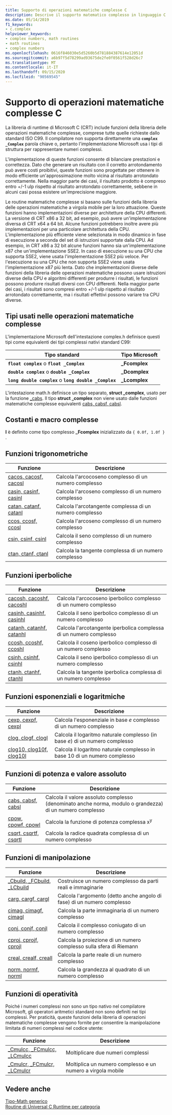 ```yaml
---
title: Supporto di operazioni matematiche complesse C
description: Descrive il supporto matematico complesso in linguaggio C nella libreria di runtime di Microsoft C (CRT)
ms.date: 05/14/2019
f1_keywords:
- c.complex
helpviewer_keywords:
- complex numbers, math routines
- math routines
- complex numbers
ms.openlocfilehash: 0616f846030e5d5260b5d781884387614e12051d
ms.sourcegitcommit: a6b97f5d78299ad93675de2fe0f0561f528d26c7
ms.translationtype: MT
ms.contentlocale: it-IT
ms.lasthandoff: 09/15/2020
ms.locfileid: "90569545"
---
```

# <a name="c-complex-math-support"></a>Supporto di operazioni matematiche complesse C

La libreria di runtime di Microsoft C (CRT) include funzioni della libreria delle operazioni matematiche complesse, comprese tutte quelle richieste dallo standard ISO C99. Il compilatore non supporta direttamente una **`complex`** **`_Complex`** parola chiave o, pertanto l'implementazione Microsoft usa i tipi di struttura per rappresentare numeri complessi.

L'implementazione di queste funzioni consente di bilanciare prestazioni e correttezza. Dato che generare un risultato con il corretto arrotondamento può avere costi proibitivi, queste funzioni sono progettate per ottenere in modo efficiente un'approssimazione molto vicina al risultato arrotondato correttamente. Nella maggior parte dei casi, il risultato prodotto è compreso entro +/-1 ulp rispetto al risultato arrotondato correttamente, sebbene in alcuni casi possa esistere un'imprecisione maggiore.

Le routine matematiche complesse si basano sulle funzioni della libreria delle operazioni matematiche a virgola mobile per la loro attuazione. Queste funzioni hanno implementazioni diverse per architetture della CPU differenti. La versione di CRT x86 a 32 bit, ad esempio, può avere un'implementazione diversa di CRT x64 a 64 bit. Alcune funzioni potrebbero inoltre avere più implementazioni per una particolare architettura della CPU. L'implementazione più efficiente viene selezionata in modo dinamico in fase di esecuzione a seconda del set di istruzioni supportate dalla CPU. Ad esempio, in CRT x86 a 32 bit alcune funzioni hanno sia un'implementazione x87 che un'implementazione SSE2. In caso di esecuzione su una CPU che supporta SSE2, viene usata l'implementazione SSE2 più veloce. Per l'esecuzione su una CPU che non supporta SSE2 viene usata l'implementazione x87 più lenta. Dato che implementazioni diverse delle funzioni della libreria delle operazioni matematiche possono usare istruzioni diverse della CPU e algoritmi differenti per produrre i risultati, le funzioni possono produrre risultati diversi con CPU differenti. Nella maggior parte dei casi, i risultati sono compresi entro +/-1 ulp rispetto al risultato arrotondato correttamente, ma i risultati effettivi possono variare tra CPU diverse.

## <a name="types-used-in-complex-math"></a>Tipi usati nelle operazioni matematiche complesse

L'implementazione Microsoft dell'intestazione complex.h definisce questi tipi come equivalenti dei tipi complessi nativi standard C99:

|Tipo standard|Tipo Microsoft|
|-|-|
|**`float complex`** o **`float _Complex`**|**_Fcomplex**|
|**`double complex`** o **`double _Complex`**|**_Dcomplex**|
|**`long double complex`** o **`long double _Complex`**|**_Lcomplex**|

L'intestazione math.h definisce un tipo separato, **struct _complex**, usato per la funzione [_cabs](../c-runtime-library/reference/cabs.md). Il tipo **struct _complex** non viene usato dalle funzioni matematiche complesse equivalenti [cabs, cabsf, cabsl](../c-runtime-library/reference/cabs-cabsf-cabsl.md).

## <a name="complex-constants-and-macros"></a>Costanti e macro complesse

**I** è definito come tipo complesso **_Fcomplex** inizializzato da `{ 0.0f, 1.0f }` .

## <a name="trigonometric-functions"></a>Funzioni trigonometriche

|Funzione|Descrizione|
|-|-|
|[cacos, cacosf, cacosl](../c-runtime-library/reference/cacos-cacosf-cacosl.md)|Calcola l'arcocoseno complesso di un numero complesso|
|[casin, casinf, casinl](../c-runtime-library/reference/casin-casinf-casinl.md)|Calcola l'arcoseno complesso di un numero complesso|
|[catan, catanf, catanl](../c-runtime-library/reference/catan-catanf-catanl.md)|Calcola l'arcotangente complessa di un numero complesso|
|[ccos, ccosf, ccosl](../c-runtime-library/reference/ccos-ccosf-ccosl.md)|Calcola l'arcoseno complesso di un numero complesso|
|[csin, csinf, csinl](../c-runtime-library/reference/csin-csinf-csinl.md)|Calcola il seno complesso di un numero complesso|
|[ctan, ctanf, ctanl](../c-runtime-library/reference/ctan-ctanf-ctanl.md)|Calcola la tangente complessa di un numero complesso|

## <a name="hyperbolic-functions"></a>Funzioni iperboliche

|Funzione|Descrizione|
|-|-|
|[cacosh, cacoshf, cacoshl](../c-runtime-library/reference/cacosh-cacoshf-cacoshl.md)|Calcola l'arcocoseno iperbolico complesso di un numero complesso|
|[casinh, casinhf, casinhl](../c-runtime-library/reference/casinh-casinhf-casinhl.md)|Calcola il seno iperbolico complesso di un numero complesso|
|[catanh, catanhf, catanhl](../c-runtime-library/reference/catanh-catanhf-catanhl.md)|Calcola l'arcotangente iperbolica complessa di un numero complesso|
|[ccosh, ccoshf, ccoshl](../c-runtime-library/reference/ccosh-ccoshf-ccoshl.md)|Calcola il coseno iperbolico complesso di un numero complesso|
|[csinh, csinhf, csinhl](../c-runtime-library/reference/csinh-csinhf-csinhl.md)|Calcola il seno iperbolico complesso di un numero complesso|
|[ctanh, ctanhf, ctanhl](../c-runtime-library/reference/ctanh-ctanhf-ctanhl.md)|Calcola la tangente iperbolica complessa di un numero complesso|

## <a name="exponential-and-logarithmic-functions"></a>Funzioni esponenziali e logaritmiche

|Funzione|Descrizione|
|-|-|
|[cexp, cexpf, cexpl](../c-runtime-library/reference/cexp-cexpf-cexpl.md)|Calcola l'esponenziale in base *e* complesso di un numero complesso|
|[clog, clogf, clogl](../c-runtime-library/reference/clog-clogf-clogl.md)|Calcola il logaritmo naturale complesso (in base *e*) di un numero complesso|
|[clog10, clog10f, clog10l](../c-runtime-library/reference/clog10-clog10f-clog10l.md)|Calcola il logaritmo naturale complesso in base 10 di un numero complesso|

## <a name="power-and-absolute-value-functions"></a>Funzioni di potenza e valore assoluto

|Funzione|Descrizione|
|-|-|
|[cabs, cabsf, cabsl](../c-runtime-library/reference/cabs-cabsf-cabsl.md)|Calcola il valore assoluto complesso (denominato anche norma, modulo o grandezza) di un numero complesso|
|[cpow, cpowf, cpowl](../c-runtime-library/reference/cpow-cpowf-cpowl.md)|Calcola la funzione di potenza complessa x<sup>y</sup>|
|[csqrt, csqrtf, csqrtl](../c-runtime-library/reference/csqrt-csqrtf-csqrtl.md)|Calcola la radice quadrata complessa di un numero complesso|

## <a name="manipulation-functions"></a>Funzioni di manipolazione

|Funzione|Descrizione|
|-|-|
|[_Cbuild, _FCbuild, _LCbuild](../c-runtime-library/reference/cbuild-fcbuild-lcbuild.md)|Costruisce un numero complesso da parti reali e immaginarie|
|[carg, cargf, cargl](../c-runtime-library/reference/carg-cargf-cargl.md)|Calcola l'argomento (detto anche angolo di fase) di un numero complesso|
|[cimag, cimagf, cimagl](../c-runtime-library/reference/cimag-cimagf-cimagl.md)|Calcola la parte immaginaria di un numero complesso|
|[conj, conjf, conjl](../c-runtime-library/reference/conj-conjf-conjl.md)|Calcola il complesso coniugato di un numero complesso|
|[cproj, cprojf, cprojl](../c-runtime-library/reference/cproj-cprojf-cprojl.md)|Calcola la proiezione di un numero complesso sulla sfera di Riemann|
|[creal, crealf, creall](../c-runtime-library/reference/creal-crealf-creall.md)|Calcola la parte reale di un numero complesso|
|[norm, normf, norml](../c-runtime-library/reference/norm-normf-norml1.md)|Calcola la grandezza al quadrato di un numero complesso|

## <a name="operation-functions"></a>Funzioni di operatività

Poiché i numeri complessi non sono un tipo nativo nel compilatore Microsoft, gli operatori aritmetici standard non sono definiti nei tipi complessi. Per praticità, queste funzioni della libreria di operazioni matematiche complesse vengono fornite per consentire la manipolazione limitata di numeri complessi nel codice utente:

|Funzione|Descrizione|
|-|-|
|[_Cmulcc, _FCmulcc, _LCmulcc](../c-runtime-library/reference/cmulcc-fcmulcc-lcmulcc.md)|Moltiplicare due numeri complessi|
|[_Cmulcr, _FCmulcr, _LCmulcr](../c-runtime-library/reference/cmulcr-fcmulcr-lcmulcr.md)|Moltiplica un numero complesso e un numero a virgola mobile|

## <a name="see-also"></a>Vedere anche

[Tipo-Math generico](tgmath.md)\
[Routine di Universal C Runtime per categoria](../c-runtime-library/run-time-routines-by-category.md)